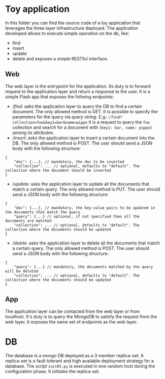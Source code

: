 # Toy application
In this folder you can find the source code of a toy application that leverages the three layer infrastructure deployed.
The application developed allows to execute simple operation on the db, like:
- find
- insert
- update
- delete
and exposes a simple RESTful interface.

## Web
The web layer is the entrypoint for the application. Its duty is to forward request to the application layer and return
a response to the user. It is a simple Flask app that exposes the follwing endpoints:
- */find*: asks the application layer to query the DB to find a certain document. The only allowed method is GET. It is
possible to specify the parameters for the query via *query string*. E.g.: `/find?collection=foo&key1=bar&name=pippo` it
is a request to query the `foo` collection and search for a document with `{key1: bar, name: pippo}` among its attributes.
- */insert*: asks the application layer to insert a certain document into the DB. The only allowed method is POST. The user
should send a JSON body with the following structure: 
``` 
{
    "doc": {...}, // mandatory, the doc to be inserted
    "collection": ... // optional, defaults to "default". The collection where the document should be inserted
} 
```   
- */update*: asks the application layer to update all the documents that match a certain query. The only allowed method is
PUT. The user should send a JSON body with the following structure: 
```
{
    "doc": {...}, // mandatory, the key-value pairs to be updated in the documents that match the query
    "query": {...} // optional, if not specified then all the documents are matched
    "collection": ... // optional, defaults to "default". The collection where the documents should be updated
}
```
- */delete*: asks the application layer to delete all the documents that match a certain query. The only allowed method is
POST. The user should send a JSON body with the following structure: 
```
{
    "query": {...} // mandatory, the documents matched by the query will be deleted
    "collection": ... // optional, defaults to "default". The collection where the documents should be updated
}
```

## App
The application layer can be contacted from the web layer or from localhost. It's duty is to query the MongoDB to satisfy the
request from the web layer. It exposes the same set of endpoints as the web layer.

# DB
The database is a mongo DB deployed as a 3 member replica-set. A replica-set is a fault tolerant and high available deployment
strategy for a database. The script `initRS.py` is executed in one random host during the configuration phase. It initiates
the replica-set.